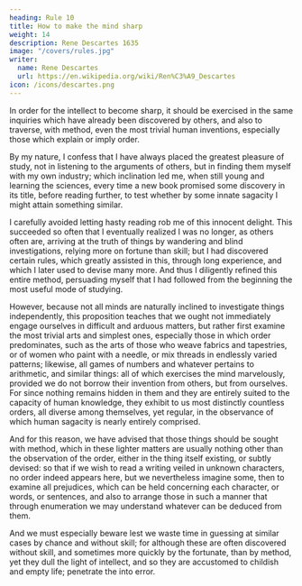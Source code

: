 ```yaml
---
heading: Rule 10
title: How to make the mind sharp
weight: 14
description: Rene Descartes 1635
image: "/covers/rules.jpg"
writer:
  name: Rene Descartes
  url: https://en.wikipedia.org/wiki/Ren%C3%A9_Descartes
icon: /icons/descartes.png
---
```




In order for the intellect to become sharp, it should be exercised in the same inquiries which have already been discovered by others, and also to traverse, with method, even the most trivial human inventions, especially those which explain or imply order.

By my nature, I confess that I have always placed the greatest pleasure of study, not in listening to the arguments of others, but in finding them myself with my own industry; which inclination led me, when still young and learning the sciences, every time a new book promised some discovery in its title, before reading further, to test whether by some innate sagacity I might attain something similar. 

I carefully avoided letting hasty reading rob me of this innocent delight. This succeeded so often that I eventually realized I was no longer, as others often are, arriving at the truth of things by wandering and blind investigations, relying more on fortune than skill; but I had discovered certain rules, which greatly assisted in this, through long experience, and which I later used to devise many more. And thus I diligently refined this entire method, persuading myself that I had followed from the beginning the most useful mode of studying.

However, because not all minds are naturally inclined to investigate things independently, this proposition teaches that we ought not immediately engage ourselves in difficult and arduous matters, but rather first examine the most trivial arts and simplest ones, especially those in which order predominates, such as the arts of those who weave fabrics and tapestries, or of women who paint with a needle, or mix threads in endlessly varied patterns; likewise, all games of numbers and whatever pertains to arithmetic, and similar things: all of which exercises the mind marvelously, provided we do not borrow their invention from others, but from ourselves. For since nothing remains hidden in them and they are entirely suited to the capacity of human knowledge, they exhibit to us most distinctly countless orders, all diverse among themselves, yet regular, in the observance of which human sagacity is nearly entirely comprised.

And for this reason, we have advised that those things should be sought with method, which in these lighter matters are usually nothing other than the observation of the order, either in the thing itself existing, or subtly devised: so that if we wish to read a writing veiled in unknown characters, no order indeed appears here, but we nevertheless imagine some, then to examine all prejudices, which can be held concerning each character, or words, or sentences, and also to arrange those in such a manner that through enumeration we may understand whatever can be deduced from them. 

And we must especially beware lest we waste time in guessing at similar cases by chance and without skill; for although these are often discovered without skill, and sometimes more quickly by the fortunate, than by method, yet they dull the light of intellect, and so they are accustomed to childish and empty life; penetrate the into error.